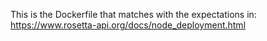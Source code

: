 This is the Dockerfile that matches with the expectations in: https://www.rosetta-api.org/docs/node_deployment.html


